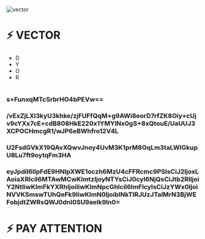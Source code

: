 ![vector](https://github.com/user-attachments/assets/9a686535-6e76-4775-8736-bec00a08ab0f)




# ⚡ VECTOR
### 
 - D
 - Y
 - O
 - R

#


### s+FunxqMTcSrbrHO4bPEVw==

### /vExZjLXl3kyU3khke/zjFUFfQqM+g9AWi8eorD7rfZK8Oiy+cUjv9cYXx7cE+cdB808HkE220x1YMYlNx0gS+8xQtouE/UaUUJ3XCPOCHmcgR1/wJP6eBWhfro12V4L

### U2FsdGVkX19QAvXQwvJnoy4UvM3K1prM8OqLm3taLWIGkupU8Lu7ft9oytqFm3HA

### eyJpdiI6IlpFdE9HNlpXWE1oczh6MzU4cFFRcmc9PSIsCiJ2IjoxLAoiaXRlciI6MTAwMCwKImtzIjoyNTYsCiJ0cyI6NjQsCiJtb2RlIjoiY2NtIiwKImFkYXRhIjoiIiwKImNpcGhlciI6ImFlcyIsCiJzYWx0IjoiNVVKSmswTUhQeFk9IiwKImN0IjoiblNkTlRJUzJTalMrN3BjWEFobjdtZWRsQWJ0dnI0SU9aelk9In0=

# ⚡ PAY ATTENTION

